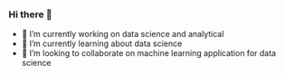 ### Hi there 👋


- 🔭 I’m currently working on data science and analytical
- 🌱 I’m currently learning about data science
- 👯 I’m looking to collaborate on machine learning application for data science
